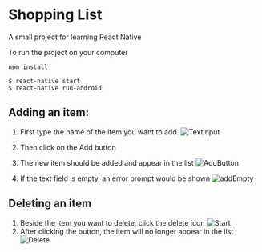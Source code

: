# Shopping List

A small project for learning React Native

To run the project on your computer

```
npm install
```

```
$ react-native start
$ react-native run-android
```

## Adding an item:

1. First type the name of the item you want to add.
   ![TextInput](./screenshots/textInput.png)

2. Then click on the Add button

3. The new item should be added and appear in the list
   ![AddButton](screenshots/addButton.png)

4. If the text field is empty, an error prompt would be shown
   ![addEmpty](screenshots/addEmpty.png)

## Deleting an item

1. Beside the item you want to delete, click the delete icon
   ![Start](./screenshots/Start.png)
2. After clicking the button, the item will no longer appear in the list
   ![Delete](./screenshots/deleteItem.png)
